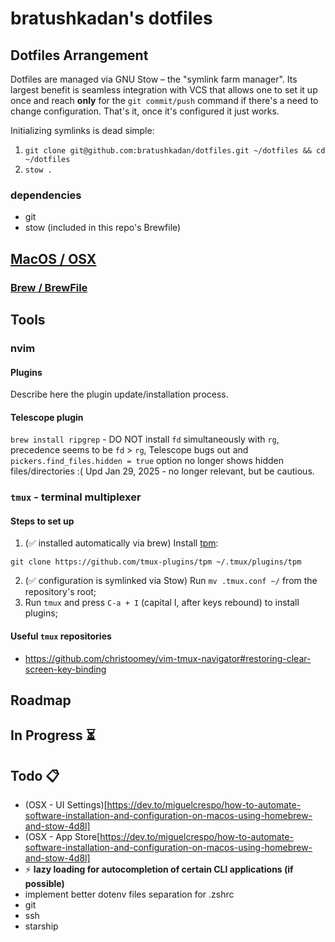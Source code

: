 # bratushkadan's dotfiles

## Dotfiles Arrangement

Dotfiles are managed via GNU Stow – the "symlink farm manager". Its largest benefit is seamless integration with VCS that allows one to set it up once and reach **only** for the `git commit/push` command if there's a need to change configuration. That's it, once it's configured it just works.

Initializing symlinks is dead simple:

1. `git clone git@github.com:bratushkadan/dotfiles.git ~/dotfiles && cd ~/dotfiles`
2. `stow .`

### dependencies

- git
- stow (included in this repo's Brewfile)

## [MacOS / OSX](./setup/macos/README.md)

### [Brew / BrewFile](./setup/macos/README.md#brew--brewfile)

## Tools

### nvim

#### Plugins

Describe here the plugin update/installation process.

#### Telescope plugin

`brew install ripgrep` - DO NOT install `fd` simultaneously with `rg`, precedence seems to be `fd` > `rg`, Telescope bugs out and `pickers.find_files.hidden = true` option no longer shows hidden files/directories :(
Upd Jan 29, 2025 - no longer relevant, but be cautious.

### `tmux` - terminal multiplexer

#### Steps to set up

1. (✅ installed automatically via brew) Install [tpm](https://github.com/tmux-plugins/tpm):

```shell
git clone https://github.com/tmux-plugins/tpm ~/.tmux/plugins/tpm
```

2. (✅ configuration is symlinked via Stow) Run `mv .tmux.conf ~/` from the repository's root;
3. Run `tmux` and press `C-a + I` (capital I, after keys rebound) to install plugins;

#### Useful `tmux` repositories

- https://github.com/christoomey/vim-tmux-navigator#restoring-clear-screen-key-binding


## Roadmap

## In Progress ⏳

## Todo 📋

- (OSX - UI Settings)[https://dev.to/miguelcrespo/how-to-automate-software-installation-and-configuration-on-macos-using-homebrew-and-stow-4d8l]
- (OSX - App Store[https://dev.to/miguelcrespo/how-to-automate-software-installation-and-configuration-on-macos-using-homebrew-and-stow-4d8l]
- ⚡️ **lazy loading for autocompletion of certain CLI applications (if possible)**
- implement better dotenv files separation for .zshrc
- git
- ssh
- starship

